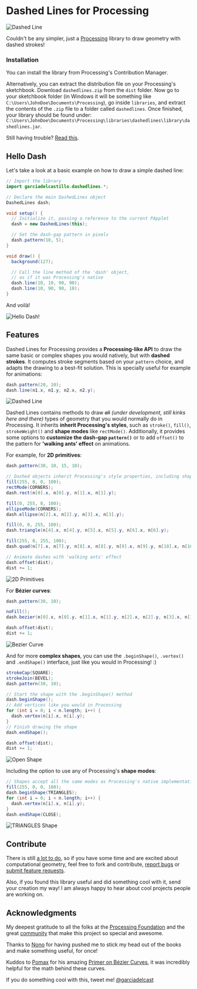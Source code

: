 # Dashed Lines for Processing

![Dashed Line](https://github.com/garciadelcastillo/-dashed-lines-for-processing-/blob/master/assets/dashed_line.gif "Dashed Line")

Couldn't be any simpler, just a [Processing](http://processing.org) library to draw geometry with dashed strokes!

### Installation
You can install the library from Processing's Contribution Manager.

Alternatively, you can extract the distribution file on your Processing's sketchbook. Download `dashedlines.zip` from the `dist` folder. Now go to your sketchbook folder (in Windows it will be something like `C:\Users\JohnDoe\Documents\Processing`), go inside `libraries`, and extract the contents of the `.zip` file to a folder called `dashedlines`. Once finished, your library should be found under: `C:\Users\JohnDoe\Documents\Processing\libraries\dashedlines\library\dashedlines.jar`.

Still having trouble? [Read this](https://github.com/processing/processing/wiki/How-to-Install-a-Contributed-Library).

## Hello Dash
Let's take a look at a basic example on how to draw a simple dashed line:

```java
// Import the library
import garciadelcastillo.dashedlines.*;

// Declare the main DashedLines object
DashedLines dash;

void setup() {
  // Initialize it, passing a reference to the current PApplet
  dash = new DashedLines(this);

  // Set the dash-gap pattern in pixels
  dash.pattern(10, 5);
}

void draw() {
  background(127);

  // Call the line method of the 'dash' object,
  // as if it was Processing's native
  dash.line(10, 10, 90, 90);
  dash.line(10, 90, 90, 10);
}

```

And voilà!

![Hello Dash!](https://github.com/garciadelcastillo/-dashed-lines-for-processing-/blob/master/assets/hello_dash.png "Hello Dash!")


## Features
Dashed Lines for Processing provides a **Processing-like API** to draw the same basic or complex shapes you would natively, but with **dashed strokes**. It computes stroke segments based on your `pattern` choice, and adapts the drawing to a best-fit solution. This is specially useful for example for animations:

```java
dash.pattern(20, 10);
dash.line(n1.x, n1.y, n2.x, n2.y);
```

![Dashed Line](https://github.com/garciadelcastillo/-dashed-lines-for-processing-/blob/master/assets/dashed_line.gif "Dashed Line")

Dashed Lines contains methods to draw ~~all~~ _(under development, still kinks here and there)_ types of geometry that you would normally do in Processing. It inherits **inherit Processing's styles**, such as `stroke()`, `fill()`, `strokeWeight()` and **shape modes** like `rectMode()`. Additionally, it provides some options to **customize the dash-gap `pattern()`** or to add `offset()` to the pattern for **'walking ants' effect** on animations.

For example, for **2D primitives**:

```java
dash.pattern(30, 10, 15, 10);

// Dashed objects inherit Processing's style properties, including shape modes.
fill(255, 0, 0, 100);
rectMode(CORNERS);
dash.rect(n[0].x, n[0].y, n[1].x, n[1].y);

fill(0, 255, 0, 100);
ellipseMode(CORNERS);
dash.ellipse(n[2].x, n[2].y, n[3].x, n[3].y);

fill(0, 0, 255, 100);
dash.triangle(n[4].x, n[4].y, n[5].x, n[5].y, n[6].x, n[6].y);

fill(255, 0, 255, 100);
dash.quad(n[7].x, n[7].y, n[8].x, n[8].y, n[9].x, n[9].y, n[10].x, n[10].y);

// Animate dashes with 'walking ants' effect
dash.offset(dist);
dist += 1;
```
![2D Primitives](https://github.com/garciadelcastillo/-dashed-lines-for-processing-/blob/master/assets/2d_primitives.gif "2D Primitives")

For **Bézier curves**:

```java
dash.pattern(30, 10);

noFill();
dash.bezier(n[0].x, n[0].y, n[1].x, n[1].y, n[2].x, n[2].y, n[3].x, n[3].y);

dash.offset(dist);
dist += 1;
```
![Bezier Curve](https://github.com/garciadelcastillo/-dashed-lines-for-processing-/blob/master/assets/bezier_curve.gif "Bezier Curve")

And for more **complex shapes**, you can use the `.beginShape()`, `.vertex()` and `.endShape()` interface, just like you would in Processing! :)

```java
strokeCap(SQUARE);
strokeJoin(BEVEL);
dash.pattern(30, 10);

// Start the shape with the .beginShape() method
dash.beginShape();
// Add vertices like you would in Processing
for (int i = 0; i < n.length; i++) {
  dash.vertex(n[i].x, n[i].y);
}
// Finish drawing the shape
dash.endShape();

dash.offset(dist);
dist += 1;
```
![Open Shape](https://github.com/garciadelcastillo/-dashed-lines-for-processing-/blob/master/assets/shape_open.gif "Open Shape")

Including the option to use any of Processing's **shape modes**:

```java
// Shapes accept all the same modes as Processing's native implementation:
fill(255, 0, 0, 100);
dash.beginShape(TRIANGLES);
for (int i = 0; i < n.length; i++) {
  dash.vertex(n[i].x, n[i].y);
}
dash.endShape(CLOSE);
```
![TRIANGLES Shape](https://github.com/garciadelcastillo/-dashed-lines-for-processing-/blob/master/assets/shape_triangles.gif "TRIANGLES Shape")

## Contribute
There is still [a lot to do](https://github.com/garciadelcastillo/-dashed-lines-for-processing-/blob/master/TODO.md), so if you have some time and are excited about computational geometry, feel free to fork and contribute, [report bugs](https://github.com/garciadelcastillo/-dashed-lines-for-processing-/issues) or [submit feature requests](https://github.com/garciadelcastillo/-dashed-lines-for-processing-/issues).

Also, if you found this library useful and did something cool with it, send your creation my way! I am always happy to hear about cool projects people are working on.

## Acknowledgments
My deepest gratitude to all the folks at the [Processing Foundation](https://processing.org/) and the great [community](https://processing.org/reference/libraries/) that make this project so special and awesome.

Thanks to [Nono](https://github.com/nonoesp) for having pushed me to stick my head out of the books and make something useful, for once!

Kuddos to [Pomax](https://github.com/Pomax) for his amazing [Primer on Bézier Curves](https://pomax.github.io/bezierinfo/), it was incredibly helpful for the math behind these curves.

If you do something cool with this, tweet me! [@garciadelcast](https://twitter.com/garciadelcast)
